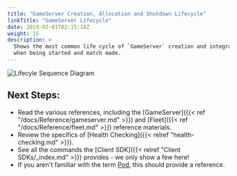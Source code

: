 ```yaml
---
title: "GameServer Creation, Allocation and Shutdown Lifecycle"
linkTitle: "GameServer Lifecycle"
date: 2019-02-01T02:15:18Z
weight: 15
description: >
  Shows the most common life cycle of `GameServer` creation and integration with the SDK, 
  when being started and match made.
---
```


![Lifecyle Sequence Diagram](../../../diagrams/gameserver-lifecycle.puml.png)

## Next Steps:

- Read the various references, including the [GameServer]({{< ref "/docs/Reference/gameserver.md" >}}) and [Fleet]({{< ref "/docs/Reference/fleet.md" >}}) reference materials.
- Review the specifics of [Health Checking]({{< relref "health-checking.md" >}}).
- See all the commands the [Client SDK]({{< relref "Client SDKs/_index.md" >}}) provides - we only show a few here!
- If you aren't familiar with the term [Pod](https://kubernetes.io/docs/concepts/workloads/pods/pod/), this should provide a reference.